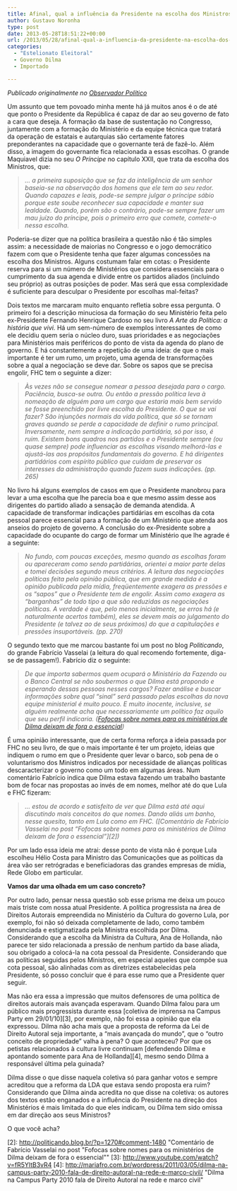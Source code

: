 ```yaml
---
title: Afinal, qual a influência da Presidente na escolha dos Ministros?
author: Gustavo Noronha
type: post
date: 2013-05-28T18:51:22+00:00
url: /2013/05/28/afinal-qual-a-influencia-da-presidente-na-escolha-dos-ministros/
categories:
  - "Estelionato Eleitoral"
  - Governo Dilma
  - Importado

---
```

_Publicado originalmente no [Observador Político][1]_

Um assunto que tem povoado minha mente há já muitos anos é o de até que ponto o Presidente da República é capaz de dar ao seu governo de fato a cara que deseja. A formação da base de sustentação no Congresso, juntamente com a formação do Ministério e da equipe técnica que tratará da operação de estatais e autarquias são certamente fatores preponderantes na capacidade que o governante terá de fazê-lo. Além disso, a imagem do governante fica relacionada a essas escolhas. O grande Maquiavel dizia no seu _O Príncipe_ no capítulo XXII, que trata da escolha dos Ministros, que:

> _&#8230; a primeira suposição que se faz da inteligência de um senhor baseia-se na observação dos homens que ele tem ao seu redor. Quando capazes e leais, pode-se sempre julgar o príncipe sábio porque este soube reconhecer sua capacidade e manter sua lealdade. Quando, porém são o contrário, pode-se sempre fazer um mau juízo do príncipe, pois o primeiro erro que comete, comete-o nessa escolha._

Poderia-se dizer que na política brasileira a questão não é tão simples assim: a necessidade de maiorias no Congresso e o jogo democrático fazem com que o Presidente tenha que fazer algumas concessões na escolha dos Ministros. Alguns costumam falar em cotas: o Presidente reserva para si um número de Ministérios que considera essenciais para o cumprimento da sua agenda e divide entre os partidos aliados (incluindo seu próprio) as outras posições de poder. Mas será que essa complexidade é suficiente para desculpar o Presidente por escolhas mal-feitas?

Dois textos me marcaram muito enquanto refletia sobre essa pergunta. O primeiro foi a descrição minuciosa da formação do seu Ministério feita pelo ex-Presidente Fernando Henrique Cardoso no seu livro _A Arte da Política: a história que vivi._ Há um sem-número de exemplos interessantes de como ele decidiu quem seria o núcleo duro, suas prioridades e as negociações para Ministérios mais periféricos do ponto de vista da agenda do plano de governo. E há constantemente a repetição de uma ideia: de que o mais importante é ter um rumo, um projeto, uma agenda de transformações sobre a qual a negociação se deve dar. Sobre os sapos que se precisa engolir, FHC tem o seguinte a dizer:

> _Às vezes não se consegue nomear a pessoa desejada para o cargo. Paciência, busca-se outra. Ou então a pressão política leva à nomeação de alguém para um cargo que estaria mais bem servido se fosse preenchido por livre escolha do Presidente. O que se vai fazer? São injunções normais da vida política, que só se tornam graves quando se perde a capacidade de definir o rumo principal. Inversamente, nem sempre a indicação partidária, só por isso, é ruim. Existem bons quadros nos partidos e o Presidente sempre (ou quase sempre) pode influenciar as escolhas visando melhorá-las e ajustá-las aos propósitos fundamentais do governo. E há dirigentes partidários com espírito público que cuidam de preservar os interesses da administração quando fazem suas indicações. (pp. 265)_

No livro há alguns exemplos de casos em que o Presidente manobrou para levar a uma escolha que lhe parecia boa e que mesmo assim desse aos dirigentes do partido aliado a sensação de demanda atendida. A capacidade de transformar indicações partidárias em escolhas da cota pessoal parece essencial para a formação de um Ministério que atenda aos anseios do projeto de governo. A conclusão do ex-Presidente sobre a capacidade do ocupante do cargo de formar um Ministério que lhe agrade é a seguinte:

> _No fundo, com poucas exceções, mesmo quando as escolhas foram ou apareceram como sendo partidárias, orientei a maior parte delas e tomei decisões segundo meus critérios. A leitura das negociações políticas feita pela opinião pública, que em grande medida é a opinião publicada pela mídia, freqüentemente exagera as pressões e os &#8220;sapos&#8221; que o Presidente tem de engolir. Assim como exagera as &#8220;barganhas&#8221; de todo tipo a que são reduzidas as negociações políticas. A verdade é que, pelo menos inicialmente, se erros há (e naturalmente acertos também), eles se devem mais ao julgamento do Presidente (e talvez ao de seus próximos) do que a capitulações e pressões insuportáveis. (pp. 270)_

O segundo texto que me marcou bastante foi um post no blog _Politicando_, do grande Fabrício Vasselai (a leitura do qual recomendo fortemente, diga-se de passagem!). Fabrício diz o seguinte:

> _De que importa sabermos quem ocupará o Ministério da Fazendo ou o Banco Central se não soubermos o que Dilma está propondo e esperando dessas pessoas nesses cargos? Fazer análise e buscar informações sobre qual “sinal” será passado pelas escolhas da nova equipe ministerial é muito pouco. E muito inocente, inclusive, se alguém realmente acha que necessariamente um político faz aquilo que seu perfil indicaria. (<a id="post-1270" title="Permanent Link to Fofocas sobre nomes para os ministérios de Dilma deixam de fora o essencial" rel="bookmark" href="http://politicando.blog.br/?p=1270">Fofocas sobre nomes para os ministérios de Dilma deixam de fora o essencial</a>)_

É uma opinião interessante, que de certa forma reforça a ideia passada por FHC no seu livro, de que o mais importante é ter um projeto, ideias que indiquem o rumo em que o Presidente quer levar o barco, sob pena de o voluntarismo dos Ministros indicados por necessidade de alianças políticas descaracterizar o governo como um todo em algumas áreas. Num comentário Fabrício indica que Dilma estava fazendo um trabalho bastante bom de focar nas propostas ao invés de em nomes, melhor até do que Lula e FHC fizeram:

> _&#8230; estou de acordo e satisfeito de ver que Dilma está até aqui discutindo mais conceitos do que nomes. Dando aliás um banho, nesse quesito, tanto em Lula como em FHC. ([Comentário de Fabrício Vasselai no post &#8220;Fofocas sobre nomes para os ministérios de Dilma deixam de fora o essencial&#8221;][2])_

Por um lado essa ideia me atrai: desse ponto de vista não é porque Lula escolheu Hélio Costa para Ministro das Comunicações que as políticas da área vão ser retrógradas e beneficiadoras das grandes empresas de mídia, Rede Globo em particular.

**Vamos dar uma olhada em um caso concreto?**

Por outro lado, pensar nessa questão sob esse prisma me deixa um pouco mais triste com nossa atual Presidente. A política progressista na área de Direitos Autorais empreendida no Ministério da Cultura do governo Lula, por exemplo, foi não só deixada completamente de lado, como também denunciada e estigmatizada pela Ministra escolhida por Dilma. Considerando que a escolha da Ministra da Cultura, Ana de Hollanda, não parece ter sido relacionada a pressão de nenhum partido da base aliada, sou obrigado a colocá-la na cota pessoal da Presidente. Considerando que as políticas seguidas pelos Ministros, em especial aqueles que compõe sua cota pessoal, são alinhadas com as diretrizes estabelecidas pela Presidente, só posso concluir que é para esse rumo que a Presidente quer seguir.

Mas não era essa a impressão que muitos defensores de uma política de direitos autorais mais avançada esperavam. Quando Dilma falou para um público mais progressista durante essa [coletiva de imprensa na Campus Party em 29/01/10][3], por exemplo, não foi essa a opinião que ela expressou. Dilma não acha mais que a proposta de reforma da Lei de Direito Autoral seja importante, a &#8220;mais avançada do mundo&#8221;, que o &#8220;outro conceito de propriedade&#8221; valha à pena? O que aconteceu? Por que os petistas relacionados à cultura livre continuam [defendendo Dilma e apontando somente para Ana de Hollanda][4], mesmo sendo Dilma a responsável última pela guinada?

Dilma disse o que disse naquela coletiva só para ganhar votos e sempre acreditou que a reforma da LDA que estava sendo proposta era ruim? Considerando que Dilma ainda acredita no que disse na coletiva: os autores dos textos estão enganados e a influência do Presidente na direção dos Ministérios é mais limitada do que eles indicam, ou Dilma tem sido omissa em dar direção aos seus Ministros?

O que você acha?

 [1]: http://www.observadorpolitico.org.br/2011/08/afinal-qual-a-influencia-da-presidente-na-escolha-dos-ministros/
 [2]: http://politicando.blog.br/?p=1270#comment-1480 "Comentário de Fabrício Vasselai no post "Fofocas sobre nomes para os ministérios de Dilma deixam de fora o essencial""
 [3]: http://www.youtube.com/watch?v=fR5YltB3vR4
 [4]: http://mariafro.com.br/wordpress/2011/03/05/dilma-na-campus-party-2010-fala-de-direito-autoral-na-rede-e-marco-civil/ "Dilma na Campus Party 2010 fala de Direito Autoral na rede e marco civil"